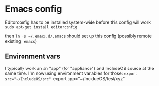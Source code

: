 # Emacs config

Editorconfig has to be installed system-wide before this config will work
`sudo apt-get install editorconfig`

then `ln -s ~/.emacs.d/.emacs` should set up this config (possibly remote existing `.emacs`)

## Environment vars
I typically work an an "app" (for "appliance") and IncludeOS source at the same time. I'm now using environment variables for those:
`export src="~/IncludeOS/src"
`export app="~/IncldueOS/test/xyz"